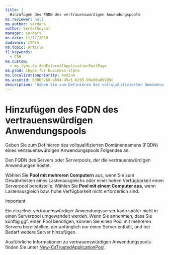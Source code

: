 ```yaml
---
title: |
  Hinzufügen des FQDN des vertrauenswürdigen Anwendungspools
ms.reviewer: null
ms.author: serdars
author: SerdarSoysal
manager: serdars
ms.date: 11/17/2018
audience: ITPro
ms.topic: article
f1.keywords:
  - CSH
ms.custom:
  - ms.lync.tb.AddExternalApplicationPoolPage
ms.prod: skype-for-business-itpro
ms.localizationpriority: medium
ms.assetid: 5d065268-a694-49a1-b285-9be80a09995c
description: 'Geben Sie zum Definieren des vollqualifizierten Domänennamens (FQDN) eines vertrauenswürdigen Anwendungspools Folgendes an:'
---
```


# <a name="add-trusted-application-pool-fqdn"></a>Hinzufügen des FQDN des vertrauenswürdigen Anwendungspools
 
Geben Sie zum Definieren des vollqualifizierten Domänennamens (FQDN) eines vertrauenswürdigen Anwendungspools Folgendes an:
  
Den FQDN des Servers oder Serverpools, der die vertrauenswürdigen Anwendungen hostet.
  
Wählen Sie **Pool mit mehreren Computern** aus, wenn Sie zum Gewährleisten eines Lastenausgleichs oder einer hohen Verfügbarkeit einen Serverpool bereitstelle. Wählen Sie **Pool mit einem Computer aus**, wenn Lastenausgleich bzw. hohe Verfügbarkeit nicht erforderlich sind.
  
> [!IMPORTANT]
> Ein einzelner vertrauenswürdiger Anwendungsserver kann später nicht in einen Serverpool umgewandelt werden. Wenn Sie annehmen, dass Sie künftig ggf. einen Pool benötigen, können Sie einen Pool mit mehreren Servern bereitstellen, der anfänglich nur einen Server enthält, und bei Bedarf weitere Server hinzufügen. 
  
Ausführliche Informationen zu vertrauenswürdigen Anwendungspools finden Sie unter [New-CsTrustedApplicationPool](/powershell/module/skype/new-cstrustedapplicationpool?view=skype-ps).
